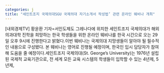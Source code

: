 ```yaml
---
categories: j
title: "세인트조지 국제의대SGU 국제의대 자기소개서 작성법’ 관련 온라인 웨비나 개최"
---
```

[내외경제TV] 황윤환 기자=서인도제도 그레나다에 위치한 세인트조지 국제의대가 해외 의과대학 진학을 희망하는 한국 학생들을 위한 온라인 웨비나를 한국 시간으로 오는 29일 오후 9시에 진행한다고 밝혔다.이번 웨비나는 국제의대 지망생들이 알아야 될 필수적인 내용으로 구성됐다. 본 웨비나는 영어로 진행될 예정이며, 한국인 입시 담당자가 참여해 도움을 줄 예정이다.세인트조지 국제의대(St. George’s University)는 1976년 설립된 국제적 교육기관으로, 전 세계 모든 교육 시스템의 학생들이 입학할 수 있는 4년제, 5년제,